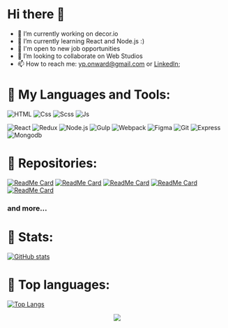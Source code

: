 <h1>Hi there 👋 </h1>

- 🔭 I’m currently working on decor.io
- 🌱 I’m currently learning React and Node.js :)
- 🌱 I'm open to new job opportunities
- 💞️ I’m looking to collaborate on Web Studios
- 📫 How to reach me: yp.onward@gmail.com or [LinkedIn](https://www.linkedin.com/in/yuri-popsui-797400216/);

<h1> 🧰 My Languages and Tools: </h1>

![HTML](https://img.shields.io/badge/-Html-202040?style=for-the-badge&logo=html5&logoColor=E34F26)
![Css](https://img.shields.io/badge/-Css-202040?style=for-the-badge&logo=css3&logoColor=5c98f2)
![Scss](https://img.shields.io/badge/-SCSS-202040?style=for-the-badge&logo=SASS)
![Js](https://img.shields.io/badge/-JavaScript-202040?style=for-the-badge&logo=JavaScript)
<!--![Ts](https://img.shields.io/badge/-Typescript-292D3E?style=for-the-badge&logo=Typescript) -->
![React](https://img.shields.io/badge/react-202040?style=for-the-badge&logo=react)
![Redux](https://img.shields.io/badge/-redux-202040?style=for-the-badge&logo=redux)
![Node.js](https://img.shields.io/badge/-Node.js-202040?style=for-the-badge&logo=node.js&logoColor=5c98f2)
![Gulp](https://img.shields.io/badge/-gulp-202040?style=for-the-badge&logo=gulp)
![Webpack](https://img.shields.io/badge/-webpack-202040?style=for-the-badge&logo=webpack)
![Figma](https://img.shields.io/badge/-figma-202040?style=for-the-badge&logo=figma&logoColor=c44)
![Git](https://img.shields.io/badge/-git-202040?style=for-the-badge&logo=git)
![Express](https://img.shields.io/badge/-express-202040?style=for-the-badge&logo=express)
![Mongodb](https://img.shields.io/badge/-Mongodb-202040?style=for-the-badge&logo=mongodb)

<h1> 🧰 Repositories: </h1>

[![ReadMe Card](https://github-readme-stats-git-masterrstaa-rickstaa.vercel.app/api/pin/?username=yuriipopsui&repo=movium&theme=material-palenight)](https://github.com/yuriipopsui/movium)
[![ReadMe Card](https://github-readme-stats-git-masterrstaa-rickstaa.vercel.app/api/pin/?username=yuriipopsui&repo=decorio&theme=material-palenight)](https://github.com/yuriipopsui/decorio)
[![ReadMe Card](https://github-readme-stats-git-masterrstaa-rickstaa.vercel.app/api/pin/?username=yuriipopsui&repo=autodrive&theme=material-palenight)](https://github.com/yuriipopsui/autodrive)
[![ReadMe Card](https://github-readme-stats-git-masterrstaa-rickstaa.vercel.app/api/pin/?username=yuriipopsui&repo=marcho-store&theme=material-palenight)](https://github.com/yuriipopsui/marcho-store)
[![ReadMe Card](https://github-readme-stats-git-masterrstaa-rickstaa.vercel.app/api/pin/?username=yuriipopsui&repo=Match-match-Game-VanillaJS&theme=material-palenight)](https://github.com/yuriipopsui/Match-match-Game-VanillaJS)
### and more...

<h1> 🎊 Stats: </h1>

[![GitHub stats](https://github-readme-stats-git-masterrstaa-rickstaa.vercel.app/api?username=yuriipopsui&show_icons=true&theme=material-palenight)](https://github.com/yuriipopsui)


<h1> 🎊 Top languages: </h1>

[![Top Langs](https://github-readme-stats-git-masterrstaa-rickstaa.vercel.app/api/top-langs/?username=yuriipopsui&layout=compact&theme=material-palenight)](https://github.com/yuriipopsui)

<p align="center">
  <img src="https://komarev.com/ghpvc/?username=yuriipopsui&label=Visitors&color=202040&style=for-the-badge"/>
</p>


<!---
yuriipopsui/yuriipopsui is a ✨ special ✨ repository because its `README.md` (this file) appears on your GitHub profile.
You can click the Preview link to take a look at your changes.
--->

